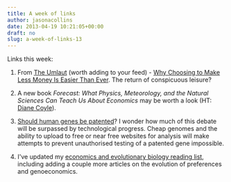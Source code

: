 ```yaml
---
title: A week of links
author: jasonacollins
date: 2013-04-19 10:21:05+00:00
draft: no
slug: a-week-of-links-13
---
```


Links this week:


  1. From [The Umlaut](http://theumlaut.com/) (worth adding to your feed) - [Why Choosing to Make Less Money Is Easier Than Ever](http://theumlaut.com/2013/04/18/why-choosing-to-make-less-money-is-easier-than-ever/). The return of conspicuous leisure?

	
  2. A new book *Forecast: What Physics, Meteorology, and the Natural Sciences Can Teach Us About Economics* may be worth a look (HT: [Diane Coyle](http://www.enlightenmenteconomics.com/blog/index.php/2013/04/does-economics-need-more-physics-envy/)).

	
  3. [Should human genes be patented](http://bleedingheartlibertarians.com/2013/04/patents-property-and-genes)? I wonder how much of this debate will be surpassed by technological progress. Cheap genomes and the ability to upload to free or near free websites for analysis will make attempts to prevent unauthorised testing of a patented gene impossible.

	
  4. I've updated my [economics and evolutionary biology reading list](https://jasoncollins.blog/economics-and-evolutionary-biology-reading-list/), including adding a couple more articles on the evolution of preferences and genoeconomics.


